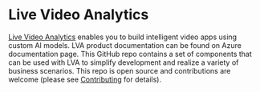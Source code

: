 
# Live Video Analytics

[Live Video Analytics](http://placeholder-url) enables you to build intelligent video apps using custom AI models. LVA product documentation can be found on Azure documentation page. This GitHub repo contains a set of components that can be used with LVA to simplify development and realize a variety of business scenarios. This repo is open source and contributions are welcome (please see [Contributing](https://github.com/Azure/live-video-analytics/contributing.md) for details).

